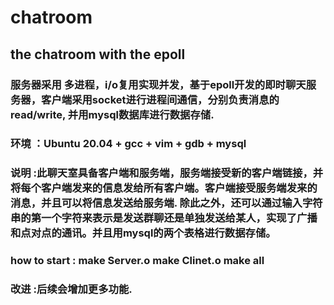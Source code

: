 # chatroom  
## the chatroom with the epoll   
  
  
### 服务器采用 多进程，i/o复用实现并发，基于epoll开发的即时聊天服务器，客户端采用socket进行进程间通信，分别负责消息的read/write, 并用mysql数据库进行数据存储.

### **环境**  ：Ubuntu 20.04 + gcc + vim + gdb + mysql  

### **说明**  :此聊天室具备客户端和服务端，服务端接受新的客户端链接，并将每个客户端发来的信息发给所有客户端。客户端接受服务端发来的消息，并且可以将信息发送给服务端. 除此之外，还可以通过输入字符串的第一个字符来表示是发送群聊还是单独发送给某人，实现了广播和点对点的通讯。并且用mysql的两个表格进行数据存储。     

### **how to start** : make Server.o make Clinet.o make all   

### **改进** :后续会增加更多功能.      

